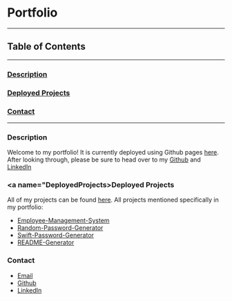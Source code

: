 # Portfolio 
---
## Table of Contents
---
### [Description](#Description)
### [Deployed Projects](#DeployedProjects)
### [Contact](#Contact)
---
### <a name="Description"></a>Description
Welcome to my portfolio! It is currently deployed using Github pages [here](https://jamespericles.github.io/). After looking through, please be sure to head over to my [Github](https://github.com/jamespericles) and [LinkedIn](https://www.linkedin.com/in/james-pericles-ii-38a859156/)
### <a name="DeployedProjects></a>Deployed Projects
All of my projects can be found [here](https://github.com/jamespericles?tab=repositories).
All projects mentioned specifically in my portfolio:
*   [Employee-Management-System](https://github.com/jamespericles/Employee-Management-System)
*   [Random-Password-Generator](https://github.com/jamespericles/Random-Password-Generator)
*   [Swift-Password-Generator](https://github.com/jamespericles/Swift-Password-Generator)
*   [README-Generator](https://github.com/jamespericles/README-Generator)
### <a name="Contact"></a>Contact
*   [Email](jamesspericles@gmail.com)
*   [Github](https://github.com/jamespericles)
*   [LinkedIn](https://www.linkedin.com/in/james-pericles-ii-38a859156/)
